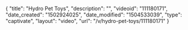 {
    "title": "Hydro Pet Toys",
    "description": "",
    "videoid": "111180171",
    "date_created": "1502924025",
    "date_modified": "1504533039",
    "type": "captivate",
    "layout": "video",
    "url": "\/v\/hydro-pet-toys\/111180171"
}